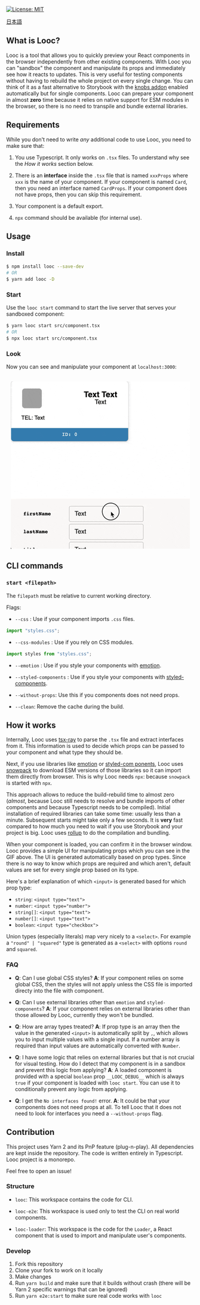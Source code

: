 [![License: MIT](https://img.shields.io/badge/License-MIT-yellow.svg)](https://opensource.org/licenses/MIT)

[日本語](./README.ja.md)

## What is Looc?

Looc is a tool that allows you to quickly preview your React components in the browser independently from other existing components. With Looc you can "sandbox" the component and manipulate its props and immediately see how it reacts to updates. This is very useful for testing components without having to rebuild the whole project on every single change. You can think of it as a fast alternative to Storybook with the [knobs addon](https://github.com/storybookjs/storybook/tree/master/addons/knobs) enabled automatically but for single components. Looc can prepare your component in almost **zero** time because it relies on native support for ESM modules in the browser, so there is no need to transpile and bundle external libraries.

## Requirements

While you don't need to write _any_ additional code to use Looc, you need to make sure that:

1. You use Typescript. It only works on `.tsx` files. To understand why see the _How it works_ section below.

2. There is an **interface** inside the `.tsx` file that is named `xxxProps` where `xxx` is the name of your component. If your component is named `Card`, then you need an interface named `CardProps`. If your component does not have props, then you can skip this requirement.

3. Your component is a default export.

4. `npx` command should be available (for internal use).

## Usage

### Install

```bash
$ npm install looc --save-dev
# OR
$ yarn add looc -D
```

### Start

Use the `looc start` command to start the live server that serves your sandboxed component:

```bash
$ yarn looc start src/component.tsx
# OR
$ npx looc start src/component.tsx
```

### Look

Now you can see and manipulate your component at `localhost:3000`:
<br>
<br>

<p align="center"><img src="./assets/looc.gif" /></p>

## CLI commands

### `start <filepath>`

The `filepath` must be relative to current working directory.

Flags:

- `--css` : Use if your component imports `.css` files.

```javascript
import "styles.css";
```

- `--css-modules` : Use if you rely on CSS modules.

```javascript
import styles from "styles.css";
```

- `--emotion` : Use if you style your components with [emotion](https://github.com/emotion-js/emotion).

* `--styled-components` : Use if you style your components with [styled-components](https://github.com/styled-components/styled-components).

- `--without-props`: Use this if you components does not need props.

* `--clean`: Remove the cache during the build.

## How it works

Internally, Looc uses [tsx-ray](https://github.com/jlkiri/tsx-ray) to parse the `.tsx` file and extract interfaces from it. This information is used to decide which props can be passed to your component and what type they should be.

Next, if you use libraries like [emotion](https://github.com/emotion-js/emotion) or [styled-com ponents](https://github.com/styled-components/styled-components), Looc uses [snowpack](https://github.com/pikapkg/snowpack) to download ESM versions of those libraries so it can import them directly from browser. This is why Looc needs `npx`: because `snowpack` is started with `npx`.

This approach allows to reduce the build-rebuild time to almost zero (_almost_, because Looc still needs to resolve and bundle imports of other components and because Typescript needs to be compiled). Initial installation of required libraries can take some time: usually less than a minute. Subsequent starts might take only a few seconds. It is **very** fast compared to how much you need to wait if you use Storybook and your project is big. Looc uses [rollup](https://github.com/rollup/rollup) to do the compilation and bundling.

When your component is loaded, you can confirm it in the browser window. Looc provides a simple UI for manipulating props which you can see in the GIF above. The UI is generated automatically based on prop types. Since there is no way to know which props are required and which aren't, default values are set for every single prop based on its type.

Here's a brief explanation of which `<input>` is generated based for which prop type:

- `string`: `<input type="text">`
- `number`: `<input type="number">`
- `string[]`: `<input type="text">`
- `number[]`: `<input type="text">`
- `boolean`: `<input type="checkbox">`

Union types (especially literals) map very nicely to a `<select>`. For example a `"round" | "squared"` type is generated as a `<select>` with options `round` and `squared`.

### FAQ

- **Q**: Can I use global CSS styles?
  **A**: If your component relies on some global CSS, then the styles will not apply unless the CSS file is imported directy into the file with component.

* **Q**: Can I use external libraries other than `emotion` and `styled-components`?
  **A**: If your component relies on external libraries other than those allowed by Looc, currently they won't be bundled.

- **Q**: How are array types treated?
  **A**: If prop type is an array then the value in the generated `<input>` is automatically split by `,`, which allows you to input multiple values with a single input. If a number array is required than input values are automatically converted with `Number`.

* **Q**: I have some logic that relies on external libraries but that is not crucial for visual testing. How do I detect that my component is in a sandbox and prevent this logic from applying?
  **A**: A loaded component is provided with a special `boolean` prop `__LOOC_DEBUG__` which is always `true` if your component is loaded with `looc start`. You can use it to conditionally prevent any logic from applying.

- **Q**: I get the `No interfaces found!` error.
  **A**: It could be that your components does not need props at all. To tell Looc that it does not need to look for interfaces you need a `--without-props` flag.

## Contribution

This project uses Yarn 2 and its PnP feature (plug-n-play). All dependencies are kept inside the repository. The code is written entirely in Typescript. Looc project is a monorepo.

Feel free to open an issue!

### Structure

- `looc`: This workspace contains the code for CLI.

* `looc-e2e`: This workspace is used only to test the CLI on real world components.

- `looc-loader`: This workspace is the code for the `Loader`, a React component that is used to import and manipulate user's components.

### Develop

1. Fork this repository
2. Clone your fork to work on it locally
3. Make changes
4. Run `yarn build` and make sure that it builds without crash (there will be Yarn 2 specific warnings that can be ignored)
5. Run `yarn e2e:start` to make sure real code works with `looc`
